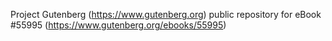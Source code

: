 Project Gutenberg (https://www.gutenberg.org) public repository for
eBook #55995 (https://www.gutenberg.org/ebooks/55995)
